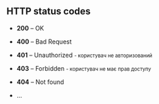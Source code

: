 ## HTTP status codes

- **200** – OK

- **400** – Bad Request

- **401** – Unauthorized <small>- користувач не авторизований</small>

- **403** – Forbidden <small>- користувач не має прав доступу</small>

- **404** – Not found

- ...